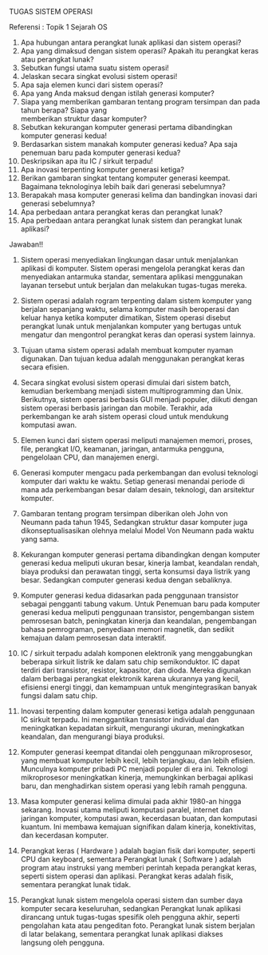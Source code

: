 TUGAS SISTEM OPERASI


Referensi : Topik 1 Sejarah OS
1. Apa hubungan antara perangkat lunak aplikasi dan sistem operasi?
2. Apa yang dimaksud dengan sistem operasi? Apakah itu perangkat keras atau perangkat lunak?
3. Sebutkan fungsi utama suatu sistem operasi!
4. Jelaskan secara singkat evolusi sistem operasi!
5. Apa saja elemen kunci dari sistem operasi?
6. Apa yang Anda maksud dengan istilah generasi komputer?
7. Siapa yang memberikan gambaran tentang program tersimpan dan pada tahun berapa? Siapa yang  
    memberikan struktur dasar komputer?
8. Sebutkan kekurangan komputer generasi pertama dibandingkan komputer generasi kedua!
9. Berdasarkan sistem manakah komputer generasi kedua? Apa saja penemuan baru pada komputer generasi 
    kedua?
10. Deskripsikan apa itu IC / sirkuit terpadu!
11. Apa inovasi terpenting komputer generasi ketiga?
12. Berikan gambaran singkat tentang komputer generasi keempat. Bagaimana teknologinya lebih baik dari 
      generasi sebelumnya?
13. Berapakah masa komputer generasi kelima dan bandingkan inovasi dari generasi sebelumnya?
14. Apa perbedaan antara perangkat keras dan perangkat lunak?
15. Apa perbedaan antara perangkat lunak sistem dan perangkat lunak aplikasi?

Jawaban!!
1.	Sistem operasi menyediakan lingkungan dasar untuk menjalankan aplikasi di komputer. Sistem operasi mengelola perangkat keras dan menyediakan antarmuka standar, sementara aplikasi menggunakan layanan tersebut untuk berjalan dan melakukan tugas-tugas mereka.

2.	Sistem operasi adalah rogram terpenting dalam sistem komputer yang berjalan sepanjang waktu, selama komputer masih beroperasi dan keluar hanya ketika komputer dimatikan, Sistem operasi disebut perangkat lunak untuk menjalankan komputer yang bertugas untuk mengatur dan mengontrol perangkat keras dan operasi system lainnya.

3.	Tujuan utama sistem operasi adalah membuat komputer nyaman digunakan. Dan tujuan kedua adalah menggunakan perangkat keras secara efisien.

4.	Secara singkat evolusi sistem operasi dimulai dari sistem batch, kemudian berkembang menjadi sistem multiprogramming dan Unix. Berikutnya, sistem operasi berbasis GUI menjadi populer, diikuti dengan sistem operasi berbasis jaringan dan mobile. Terakhir, ada perkembangan ke arah sistem operasi cloud untuk mendukung komputasi awan.

5.	Elemen kunci dari sistem operasi meliputi manajemen memori, proses, file, perangkat I/O, keamanan, jaringan, antarmuka pengguna, pengelolaan CPU, dan manajemen energi.

6.	Generasi komputer mengacu pada perkembangan dan evolusi teknologi komputer dari waktu ke waktu. Setiap generasi menandai periode di mana ada perkembangan besar dalam desain, teknologi, dan arsitektur komputer.

7.	Gambaran tentang program tersimpan diberikan oleh John von Neumann pada tahun 1945, Sedangkan struktur dasar komputer juga dikonseptualisasikan olehnya melalui Model Von Neumann pada waktu yang sama.

8.	Kekurangan komputer generasi pertama dibandingkan dengan komputer generasi kedua meliputi ukuran besar, kinerja lambat, keandalan rendah, biaya produksi dan perawatan tinggi, serta konsumsi daya listrik yang besar. Sedangkan computer generasi kedua dengan sebaliknya.

9.	Komputer generasi kedua didasarkan pada penggunaan transistor sebagai pengganti tabung vakum. Untuk Penemuan baru pada komputer generasi kedua meliputi penggunaan transistor, pengembangan sistem pemrosesan batch, peningkatan kinerja dan keandalan, pengembangan bahasa pemrograman, penyediaan memori magnetik, dan sedikit kemajuan dalam pemrosesan data interaktif.

10.	IC / sirkuit terpadu adalah komponen elektronik yang menggabungkan beberapa sirkuit listrik ke dalam satu chip semikonduktor. IC dapat terdiri dari transistor, resistor, kapasitor, dan dioda. Mereka digunakan dalam berbagai perangkat elektronik karena ukurannya yang kecil, efisiensi energi tinggi, dan kemampuan untuk mengintegrasikan banyak fungsi dalam satu chip.

11.	Inovasi terpenting dalam komputer generasi ketiga adalah penggunaan IC sirkuit terpadu. Ini menggantikan transistor individual dan meningkatkan kepadatan sirkuit, mengurangi ukuran, meningkatkan keandalan, dan mengurangi biaya produksi.

12.	Komputer generasi keempat ditandai oleh penggunaan mikroprosesor, yang membuat komputer lebih kecil, lebih terjangkau, dan lebih efisien. Munculnya komputer pribadi PC menjadi populer di era ini. Teknologi mikroprosesor meningkatkan kinerja, memungkinkan berbagai aplikasi baru, dan menghadirkan sistem operasi yang lebih ramah pengguna.

13.	Masa komputer generasi kelima dimulai pada akhir 1980-an hingga sekarang. Inovasi utama meliputi komputasi paralel, internet dan jaringan komputer, komputasi awan, kecerdasan buatan, dan komputasi kuantum. Ini membawa kemajuan signifikan dalam kinerja, konektivitas, dan kecerdasan komputer.

14.	Perangkat keras ( Hardware ) adalah bagian fisik dari komputer, seperti CPU dan keyboard, sementara Perangkat lunak ( Software ) adalah program atau instruksi yang memberi perintah kepada perangkat keras, seperti sistem operasi dan aplikasi. 
                Perangkat keras adalah fisik, sementara perangkat lunak tidak.

15.	Perangkat lunak sistem mengelola operasi sistem dan sumber daya komputer secara keseluruhan, sedangkan Perangkat lunak aplikasi dirancang untuk tugas-tugas spesifik oleh pengguna akhir, seperti pengolahan kata atau pengeditan foto. 
                Perangkat lunak sistem berjalan di latar belakang, sementara perangkat lunak aplikasi diakses           
               langsung oleh pengguna.
